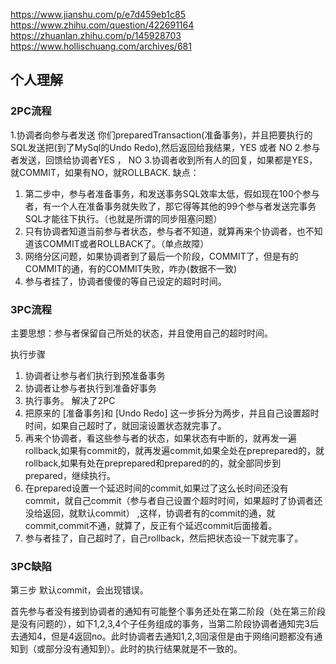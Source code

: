 https://www.jianshu.com/p/e7d459eb1c85
https://www.zhihu.com/question/422691164
https://zhuanlan.zhihu.com/p/145928703
https://www.hollischuang.com/archives/681

## 个人理解
### 2PC流程
1.协调者向参与者发送 
你们preparedTransaction(准备事务)，并且把要执行的SQL发送把(到了MySql的Undo Redo),然后返回给我结果，YES 或者 NO
2.参与者发送，回馈给协调者YES ， NO
3.协调者收到所有人的回复，如果都是YES，就COMMIT，如果有NO，就ROLLBACK.
缺点：
1. 第二步中，参与者准备事务，和发送事务SQL效率太低，假如现在100个参与者，有一个人在准备事务就失败了，那它得等其他的99个参与者发送完事务SQL才能往下执行。（也就是所谓的同步阻塞问题）
2. 只有协调者知道当前参与者状态，参与者不知道，就算再来个协调者，也不知道该COMMIT或者ROLLBACK了。（单点故障）
3. 网络分区问题，如果协调者到了最后一个阶段，COMMIT了，但是有的COMMIT的通，有的COMMIT失败，咋办(数据不一致)
4. 参与者挂了，协调者傻傻的等自己设定的超时时间。
### 3PC流程
主要思想：参与者保留自己所处的状态，并且使用自己的超时时间。

执行步骤
1. 协调者让参与者们执行到预准备事务
2. 协调者让参与者执行到准备好事务
3. 执行事务。
解决了2PC
1. 把原来的 [准备事务]和 [Undo Redo] 这一步拆分为两步，并且自己设置超时时间，如果自己超时了，就回滚设置状态就完事了。
2. 再来个协调者，看这些参与者的状态，如果状态有中断的，就再发一遍rollback,如果有commit的，就再发遍commit,如果全处在preprepared的，就rollback,如果有处在preprepared和prepared的的，就全部同步到prepared，继续执行。
3. 在prepared设置一个延迟时间的commit,如果过了这么长时间还没有commit，就自己commit（参与者自己设置个超时时间，如果超时了协调者还没给返回，就默认commit） ,这样，协调者有的commit的通，就commit,commit不通，就算了，反正有个延迟commit后面接着。
4. 参与者挂了，自己超时了，自己rollback，然后把状态设一下就完事了。

### 3PC缺陷
第三步 默认commit，会出现错误。

首先参与者没有接到协调者的通知有可能整个事务还处在第二阶段（处在第三阶段是没有问题的），如下1,2,3,4个子任务组成的事务，当第二阶段协调者通知完3后去通知4，但是4返回no。此时协调者去通知1,2,3回滚但是由于网络问题都没有通知到（或部分没有通知到）。此时的执行结果就是不一致的。